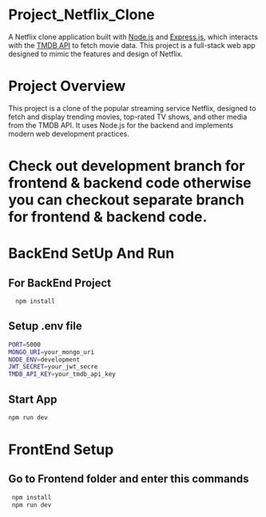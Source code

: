 # Project_Netflix_Clone

A Netflix clone application built with [Node.js](https://nodejs.org/) and [Express.js](https://expressjs.com/), which interacts with the [TMDB API](https://www.themoviedb.org/) to fetch movie data. This project is a full-stack web app designed to mimic the features and design of Netflix.

# Project Overview
This project is a clone of the popular streaming service Netflix, designed to fetch and display trending movies, top-rated TV shows, and other media from the TMDB API. It uses Node.js for the backend and implements modern web development practices.

# Check out development branch for frontend & backend code otherwise you can checkout separate branch for frontend & backend code.

# BackEnd SetUp And Run

  ## For BackEnd Project 
  ``` bash 
    npm install
  ```

  ## Setup .env file
  ``` bash
  PORT=5000
  MONGO_URI=your_mongo_uri
  NODE_ENV=development
  JWT_SECRET=your_jwt_secre
  TMDB_API_KEY=your_tmdb_api_key
 ```

  ## Start App
  ``` bash
  npm run dev
  ```

# FrontEnd Setup

  ## Go to Frontend folder and enter this commands

  ``` bash
   npm install
   npm run dev 
